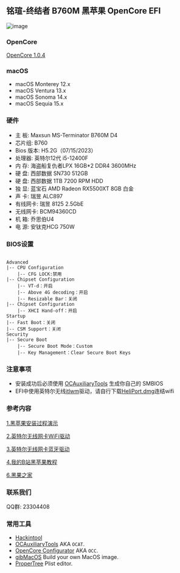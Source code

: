 ## 铭瑄-终结者 B760M 黑苹果 OpenCore EFI

![image](ScreenShot/铭瑄B760M.jpg)

### OpenCore

[OpenCore 1.0.4](https://github.com/acidanthera/OpenCorePkg)

### macOS

- macOS Monterey 12.x
- macOS Ventura  13.x 
- macOS Sonoma 14.x
- macOS Sequia 15.x

### 硬件

- 主    板: Maxsun MS-Terminator B760M D4
- 芯片组: B760
- Bios 版本: H5.2G（07/15/2023）
- 处理器: 英特尔12代 i5-12400F
- 内    存: 海盗船复仇者LPX 16GB*2 DDR4 3600MHz
- 硬    盘: 西部数据 SN730 512GB
- 硬    盘: 西部数据 1TB 7200 RPM HDD
- 独    显:  蓝宝石 AMD Radeon RX5500XT 8GB 白金
- 声    卡: 瑞昱 ALC897
- 有线网卡: 瑞昱 8125 2.5GbE
- 无线网卡: BCM94360CD
- 机    箱:  乔思伯U4
- 电    源: 安钛克HCG 750W

### BIOS设置

```

Advanced
|-- CPU Configuration
    |-- CFG LOCK:禁用
|-- Chipset Configuration
    |-- VT-d：开启
    |-- Above 4G decoding：开启
    |-- Resizable Bar：关闭
|-- Chipset Configuration
    |-- XHCI Hand-off：开启
Startup
|-- Fast Boot：关闭
|-- CSM Support：关闭
Security
|-- Secure Boot
    |-- Secure Boot Mode：Custom
    |-- Key Management：Clear Secure Boot Keys
```

### 注意事项

 - 安装成功后必须使用 [OCAuxiliaryTools](https://github.com/ic005k/OCAuxiliaryTools) 生成你自己的 SMBIOS
 - EFI中使用英特尔无线[itlwm](https://github.com/OpenIntelWireless/itlwm)驱动，请自行下载[HeliPort,dmg](https://github.com/OpenIntelWireless/HeliPort/releases/tag/v1.5.0)连结wifi

### 参考内容

[1.黑苹果安装过程演示](https://hackintosh.club/d/10000060)

[2.英特尔无线网卡WiFi驱动](https://hackintosh.club/d/10000015)

[3.英特尔无线网卡蓝牙驱动](https://hackintosh.club/d/10000017)

[4.我的B站黑苹果教程](https://space.bilibili.com/244390800/video)

[6.黑果之家](https://hackintosh.club)

### 联系我们

QQ群: 23304408



### 常用工具

- [Hackintool](https://github.com/headkaze/Hackintool) 
- [OCAuxiliaryTools](https://github.com/ic005k/OCAuxiliaryTools) AKA `OCAT`.
- [OpenCore Configurator](https://mackie100projects.altervista.org/opencore-configurator/) AKA `OCC`.
- [gibMacOS](https://github.com/corpnewt/gibMacOS) Build your own MacOS image.
- [ProperTree](https://github.com/corpnewt/ProperTree) Plist editor.